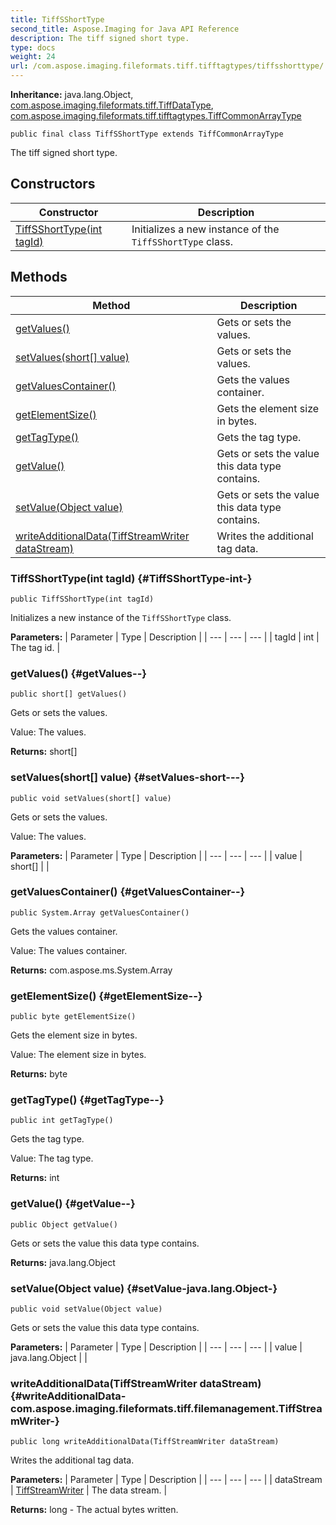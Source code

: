 ```yaml
---
title: TiffSShortType
second_title: Aspose.Imaging for Java API Reference
description: The tiff signed short type.
type: docs
weight: 24
url: /com.aspose.imaging.fileformats.tiff.tifftagtypes/tiffsshorttype/
---
```

**Inheritance:**
java.lang.Object, [com.aspose.imaging.fileformats.tiff.TiffDataType](../../com.aspose.imaging.fileformats.tiff/tiffdatatype), [com.aspose.imaging.fileformats.tiff.tifftagtypes.TiffCommonArrayType](../../com.aspose.imaging.fileformats.tiff.tifftagtypes/tiffcommonarraytype)
```
public final class TiffSShortType extends TiffCommonArrayType
```

The tiff signed short type.
## Constructors

| Constructor | Description |
| --- | --- |
| [TiffSShortType(int tagId)](#TiffSShortType-int-) | Initializes a new instance of the `TiffSShortType` class. |
## Methods

| Method | Description |
| --- | --- |
| [getValues()](#getValues--) | Gets or sets the values. |
| [setValues(short[] value)](#setValues-short---) | Gets or sets the values. |
| [getValuesContainer()](#getValuesContainer--) | Gets the values container. |
| [getElementSize()](#getElementSize--) | Gets the element size in bytes. |
| [getTagType()](#getTagType--) | Gets the tag type. |
| [getValue()](#getValue--) | Gets or sets the value this data type contains. |
| [setValue(Object value)](#setValue-java.lang.Object-) | Gets or sets the value this data type contains. |
| [writeAdditionalData(TiffStreamWriter dataStream)](#writeAdditionalData-com.aspose.imaging.fileformats.tiff.filemanagement.TiffStreamWriter-) | Writes the additional tag data. |
### TiffSShortType(int tagId) {#TiffSShortType-int-}
```
public TiffSShortType(int tagId)
```


Initializes a new instance of the `TiffSShortType` class.

**Parameters:**
| Parameter | Type | Description |
| --- | --- | --- |
| tagId | int | The tag id. |

### getValues() {#getValues--}
```
public short[] getValues()
```


Gets or sets the values.

Value: The values.

**Returns:**
short[]
### setValues(short[] value) {#setValues-short---}
```
public void setValues(short[] value)
```


Gets or sets the values.

Value: The values.

**Parameters:**
| Parameter | Type | Description |
| --- | --- | --- |
| value | short[] |  |

### getValuesContainer() {#getValuesContainer--}
```
public System.Array getValuesContainer()
```


Gets the values container.

Value: The values container.

**Returns:**
com.aspose.ms.System.Array
### getElementSize() {#getElementSize--}
```
public byte getElementSize()
```


Gets the element size in bytes.

Value: The element size in bytes.

**Returns:**
byte
### getTagType() {#getTagType--}
```
public int getTagType()
```


Gets the tag type.

Value: The tag type.

**Returns:**
int
### getValue() {#getValue--}
```
public Object getValue()
```


Gets or sets the value this data type contains.

**Returns:**
java.lang.Object
### setValue(Object value) {#setValue-java.lang.Object-}
```
public void setValue(Object value)
```


Gets or sets the value this data type contains.

**Parameters:**
| Parameter | Type | Description |
| --- | --- | --- |
| value | java.lang.Object |  |

### writeAdditionalData(TiffStreamWriter dataStream) {#writeAdditionalData-com.aspose.imaging.fileformats.tiff.filemanagement.TiffStreamWriter-}
```
public long writeAdditionalData(TiffStreamWriter dataStream)
```


Writes the additional tag data.

**Parameters:**
| Parameter | Type | Description |
| --- | --- | --- |
| dataStream | [TiffStreamWriter](../../com.aspose.imaging.fileformats.tiff.filemanagement/tiffstreamwriter) | The data stream. |

**Returns:**
long - The actual bytes written.
